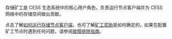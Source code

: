 存储矿工是 CESS 生态系统中的核心用户角色，负责运行节点客户端并为 CESS 网络中的存储空间做出贡献。

点击了解[如何运行存储节点客户端](./running.md)，也可了解[矿工奖励](./reward.md)是如何确定的。如果在配置矿工节点时遇到任何问题，请参阅[故障排除指南](./troubleshooting.md)。
